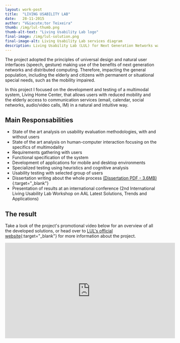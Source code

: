 ```yaml
---
layout: work-post
title:  "LIVING USABILITY LAB"
date:   28-11-2015
author: "V&iacute;tor Teixeira"
thumb: /img/lul-thumb.png
thumb-alt-text: "Living Usability Lab logo"
final-image: /img/lul-solution.png
final-image-alt: Living Usability Lab services diagram
description: Living Usability Lab (LUL) for Next Generation Networks was a Portuguese industry-academia collaborative R&D project, coordinated by Microsoft, active in the field of live usability testing, focusing on the development of technologies and services to support healthy, productive and active citizens.
---
```

The project adopted the principles of universal design and natural user interfaces (speech, gesture) making use of the benefits of next generation networks and distributed computing. Therefore, impacting the general population, including the elderly and citizens with permanent or situational special needs, such as the mobility impaired. 

In this project I focused on the development and testing of a multimodal system, Living Home Center, that allows users with reduced mobility and the elderly access to communication services (email, calendar, social networks, audio/video calls, IM) in a natural and intuitive way.

## Main Responsabilities
- State of the art analysis on usability evaluation methodologies, with and without users
- State of the art analysis on human-computer interaction focusing on the specifics of multimodality
- Requirements gathering with users
- Functional specification of the system
- Development of applications for mobile and desktop environments
- Specialized testing using heuristics and cognitive analysis
- Usability testing with selected group of users
- Dissertation writing about the whole process [(Dissertation PDF - 3.6MB)][thesis]{:target="_blank"}
- Presentation of results at an international conference (2nd International Living Usability Lab Workshop on AAL Latest Solutions, Trends and Applications)


## The result
Take a look of the project's promotional video below for an overview of all the developed solutions, or head over to [LUL's official website][lul]{:target="_blank"} for more information about the project.

<div class="column-group gutters push-center">
    <div class="xlarge-70 large-70 medium-80 small-100 tiny-100 push-center align-center">
        <div class="videoWrapper">
            <iframe width="560" height="315" src="https://www.youtube.com/embed/EtA6p6qrXw8?rel=0&amp;showinfo=0" frameborder="0" allowfullscreen></iframe>
        </div>
    </div>
</div>


[thesis]: http://download.microsoft.com/download/A/0/B/A0B1A66A-5EBF-4CF3-9453-4B13BB027F1F/Improving_elderly_access_to_social_media_using_a_MMUI_Vitor_Teixeira.pdf

[lul]: http://www.microsoft.com/pt-pt/mldc/lul/eng/default.aspx